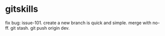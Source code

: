 # gitskills
fix bug: issue-101.
create a new branch is quick and simple.
merge with no-ff.
git stash.
git push origin dev.